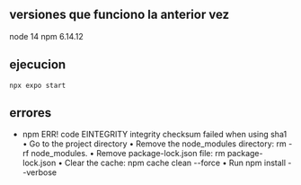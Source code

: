 ## versiones que funciono la anterior vez

node 14
npm 6.14.12

## ejecucion
```
npx expo start
```

## errores

- npm ERR! code EINTEGRITY integrity checksum failed when using sha1
• Go to the project directory
• Remove the node_modules directory: rm -rf node_modules.
• Remove package-lock.json file: rm package-lock.json
• Clear the cache: npm cache clean --force
• Run npm install --verbose
